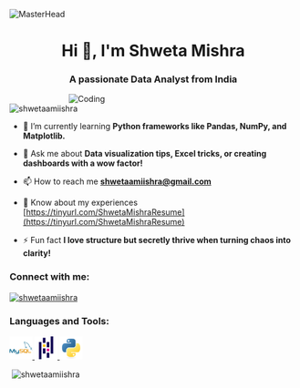![MasterHead](https://trendlyne-media-mumbai-new.s3.amazonaws.com/post-files/2023-08-16/4229744-3a5d8f42f2434b98ad6728e38f5e0ede.gif)
<h1 align="center">Hi 👋, I'm Shweta Mishra</h1>
<h3 align="center">A passionate Data Analyst from India</h3>
<img align="right" alt="Coding" width="400" src="https://uploads-ssl.webflow.com/5c19100c2b50073e6ee69da1/60d354d11e28ba37b767f933_Data%20points%20(1).gif">

<p align="left"> <img src="https://komarev.com/ghpvc/?username=shwetaamiishra&label=Profile%20views&color=0e75b6&style=flat" alt="shwetaamiishra" /> </p>

- 🌱 I’m currently learning **Python frameworks like Pandas, NumPy, and Matplotlib.**

- 💬 Ask me about **Data visualization tips, Excel tricks, or creating dashboards with a wow factor!**

- 📫 How to reach me **shwetaamiishra@gmail.com**

- 📄 Know about my experiences [https://tinyurl.com/ShwetaMishraResume](https://tinyurl.com/ShwetaMishraResume)

- ⚡ Fun fact **I love structure but secretly thrive when turning chaos into clarity!**

<h3 align="left">Connect with me:</h3>
<p align="left">
<a href="https://linkedin.com/in/shwetaamiishra" target="blank"><img align="center" src="https://raw.githubusercontent.com/rahuldkjain/github-profile-readme-generator/master/src/images/icons/Social/linked-in-alt.svg" alt="shwetaamiishra" height="30" width="40" /></a>
</p>

<h3 align="left">Languages and Tools:</h3>
<p align="left"> <a href="https://www.mysql.com/" target="_blank" rel="noreferrer"> <img src="https://raw.githubusercontent.com/devicons/devicon/master/icons/mysql/mysql-original-wordmark.svg" alt="mysql" width="40" height="40"/> </a> <a href="https://pandas.pydata.org/" target="_blank" rel="noreferrer"> <img src="https://raw.githubusercontent.com/devicons/devicon/2ae2a900d2f041da66e950e4d48052658d850630/icons/pandas/pandas-original.svg" alt="pandas" width="40" height="40"/> </a> <a href="https://www.python.org" target="_blank" rel="noreferrer"> <img src="https://raw.githubusercontent.com/devicons/devicon/master/icons/python/python-original.svg" alt="python" width="40" height="40"/> </a> </p>

<p>&nbsp;<img align="center" src="https://github-readme-stats.vercel.app/api?username=shwetaamiishra&show_icons=true&locale=en" alt="shwetaamiishra" /></p>
